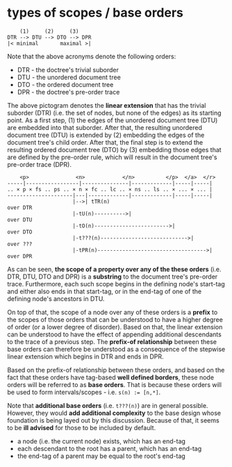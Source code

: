 
# types of scopes / base orders

```
    (1)     (2)     (3)
DTR --> DTU --> DTO --> DPR
|< minimal       maximal >|
```

Note that the above acronyms denote the following orders:

* DTR - the doctree's trivial suborder
* DTU - the unordered document tree
* DTO - the ordered document tree
* DPR - the doctree's pre-order trace

The above pictogram denotes the **linear extension** that has the trivial
suborder (DTR) (i.e. the set of nodes, but none of the edges) as its starting
point. As a first step, (1) the edges of the unordered document tree (DTU)
are embedded into that suborder. After that, the resulting unordered document
tree (DTU) is extended by (2) embedding the edges of the document tree's child
order. After that, the final step is to extend the resulting ordered document
tree (DTO) by (3) embedding those edges that are defined by the pre-order
rule, which will result in the document tree's pre-order trace (DPR).

```
    <p>               <n>            </n>          </p>  </a>  </r>
-----|-----------------|---------------|-------------|-----|-----|
.. × p × fs .. ps .. × n × fc .. lc .. × ns .. ls .. × ... × ... |
---------------------|---|-------------|-------------|-----|-----|
                     |-->| tTR(n)                                  over DTR
                     |-tU(n)---------->|                           over DTU
                     |-tO(n)------------------------>|             over DTO
                     |-t???(n)---------------------------->|       over ???
                     |-tPR(n)----------------------------------->| over DPR
```

As can be seen, **the scope of a property over any of the these orders**
(i.e. DTR, DTU, DTO and DPR) is a **substring** to the document tree's
pre-order trace. Furthermore, each such scope begins in the defining node's
start-tag and either also ends in that start-tag, or in the end-tag of one
of the defining node's ancestors in DTU.

On top of that, the scope of a node over any of these orders is a **prefix**
to the scopes of those orders that can be understood to have a higher degree
of order (or a lower degree of disorder). Based on that, the linear extension
can be understood to have the effect of appending additional descendants to
the trace of a previous step. The **prefix-of relationship** between these
base orders can therefore be understood as a consequence of the stepwise
linear extension which begins in DTR and ends in DPR.

Based on the prefix-of relationship between these orders, and based on the
fact that these orders have tag-based **well defined borders**, these node
orders will be referred to as **base orders**. That is because these orders
will be used to form intervals/scopes - i.e. `s(n) := [n,*]`.

<!-- ======================================================================= -->

Note that **additional base orders** (i.e. `t???(n)`) are in general possible.
However, they would **add additional complexity** to the base design whose
foundation is being layed out by this discussion. Because of that, it seems
to be **ill advised** for those to be included by default.

* a node (i.e. the current node) exists, which has an end-tag
* each descendant to the root has a parent, which has an end-tag
* the end-tag of a parent may be equal to the root's end-tag
